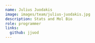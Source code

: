 ```yaml
---
name: Julius Juodakis
image: images/team/julius-juodakis.jpg
description: Stats and Mol Bio
role: programmer
links:
  github: jjuod 
---
```


